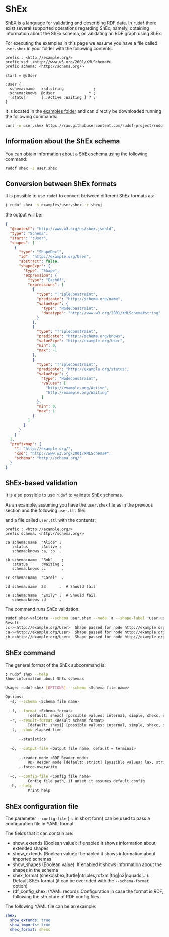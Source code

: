 # ShEx

[ShEX](https://shex.io/shex-semantics/) is a language for validating and describing RDF data.
In `rudof` there exist several supported operations regarding ShEx, namely, obtaining information about the ShEx schema, or validating an RDF graph using ShEx.

For executing the examples in this page we assume you have a file called `user.shex` in your folder with the following contents:

```shexc
prefix : <http://example.org/> 
prefix xsd: <http://www.w3.org/2001/XMLSchema#>
prefix schema: <http://schema.org/>

start = @:User 

:User {
  schema:name   xsd:string             ;
  schema:knows  @:User               * ;
  :status       [ :Active :Waiting ] ? ;
}
```

It is located in the [examples folder](https://github.com/rudof-project/rudof/tree/master/examples) and can directly be downloaded running the following commands:

```sh
curl -o user.shex https://raw.githubusercontent.com/rudof-project/rudof/refs/heads/master/examples/user.shex
```

## Information about the ShEx schema

You can obtain information about a ShEx schema using the following command:

```sh
rudof shex -s user.shex
```

## Conversion between ShEx formats

It is possible to use `rudof` to convert between different ShEx formats as:

```sh
❯ rudof shex -s examples/user.shex -r shexj
```

the output will be:

```json
{
  "@context": "http://www.w3.org/ns/shex.jsonld",
  "type": "Schema",
  "start": ":User",
  "shapes": [
    {
      "type": "ShapeDecl",
      "id": "http://example.org/User",
      "abstract": false,
      "shapeExpr": {
        "type": "Shape",
        "expression": {
          "type": "EachOf",
          "expressions": [
            {
              "type": "TripleConstraint",
              "predicate": "http://schema.org/name",
              "valueExpr": {
                "type": "NodeConstraint",
                "datatype": "http://www.w3.org/2001/XMLSchema#string"
              }
            },
            {
              "type": "TripleConstraint",
              "predicate": "http://schema.org/knows",
              "valueExpr": "http://example.org/User",
              "min": 0,
              "max": -1
            },
            {
              "type": "TripleConstraint",
              "predicate": "http://example.org/status",
              "valueExpr": {
                "type": "NodeConstraint",
                "values": [
                  "http://example.org/Active",
                  "http://example.org/Waiting"
                ]
              },
              "min": 0,
              "max": 1
            }
          ]
        }
      }
    }
  ],
  "prefixmap": {
    "": "http://example.org/",
    "xsd": "http://www.w3.org/2001/XMLSchema#",
    "schema": "http://schema.org/"
  }
}
```

## ShEx-based validation

It is also possible to use `rudof` to validate ShEx schemas.

As an example, assuming you have the `user.shex` file as in the previous section and the following `user.ttl` file:

and a file called `user.ttl` with the contents:

```turtle
prefix : <http://example.org/>
prefix schema: <http://schema.org/>

:a schema:name  "Alice" ;
   :status      :Active ;
   schema:knows :a, :b  .

:b schema:name  "Bob"    ;
   :status      :Waiting ;
   schema:knows :c       .

:c schema:name  "Carol"  .

:d schema:name  23      .  # Should fail

:e schema:name  "Emily" ;  # Should fail
   schema:knows :d      .
```

The command runs ShEx validation:

```sh
rudof shex-validate --schema user.shex --node :a --shape-label :User user.ttl
Result:
:c-><http://example.org/User>  Shape passed for node http://example.org/c: :User
:a-><http://example.org/User>  Shape passed for node http://example.org/a: :User
:b-><http://example.org/User>  Shape passed for node http://example.org/b: :User
```

## ShEx command

The general format of the ShEx subcommand is:

```sh
❯ rudof shex --help
Show information about ShEx schemas

Usage: rudof shex [OPTIONS] --schema <Schema file name>

Options:
  -s, --schema <Schema file name>
          
  -f, --format <Schema format>
          [default: shexc] [possible values: internal, simple, shexc, shexj, turtle, ntriples, rdfxml, trig, n3, nquads]
  -r, --result-format <Result schema format>
          [default: shexj] [possible values: internal, simple, shexc, shexj, turtle, ntriples, rdfxml, trig, n3, nquads]
  -t, --show elapsed time
          
      --statistics
          
  -o, --output-file <Output file name, default = terminal>
          
      --reader-mode <RDF Reader mode>
          RDF Reader mode [default: strict] [possible values: lax, strict]
      --force-overwrite
          
  -c, --config-file <Config file name>
          Config file path, if unset it assumes default config
  -h, --help
          Print help
```

## ShEx configuration file

The parameter `--config-file`  (`-c` in short form) can be used to pass a configuration file in YAML format.

The fields that it can contain are:

- show_extends (Boolean value): If enabled it shows information about extended shapes
- show_extends (Boolean value): If enabled it shows information about imported schemas
- show_shapes (Boolean value): If enabled it shows information about the shapes in the schema
- shex_format (shexc|shexj|turtle|ntriples,rdfxml|trig|n3|nquads|...): Default ShEx format (it can be overrided with the `--schema-format` option)
- rdf_config_shex: (YAML record): Configuration in case the format is RDF, following the structure of RDF config files.

The following YAML file can be an example:

```yaml
shex:
  show_extends: true
  show_imports: true
  shex_format: shexc
```
